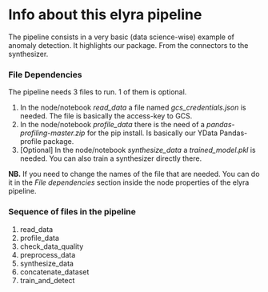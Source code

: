 # Info about this elyra pipeline
The pipeline consists in a very basic (data science-wise) example of anomaly detection. It highlights our package. From the connectors to the synthesizer. 

### File Dependencies
The pipeline needs 3 files to run. 1 of them is optional.

1. In the node/notebook _read_data_ a file named _gcs_credentials.json_ is needed. The file is basically the access-key to GCS. 
2. In the node/notebook _profile_data_  there is the need of a _pandas-profiling-master.zip_ for the pip install. Is basically our YData Pandas-profile package. 
3. [Optional] In the node/notebook _synthesize_data_ a _trained_model.pkl_ is needed. You can also train a synthesizer directly there.  

**NB.** If you need to change the names of the file that are needed. You can do it in the _File dependencies_ section inside the node properties of the elyra pipeline. 

### Sequence of files in the pipeline
 
1. read_data
2. profile_data
3. check_data_quality
4. preprocess_data
5. synthesize_data
6. concatenate_dataset
7. train_and_detect

